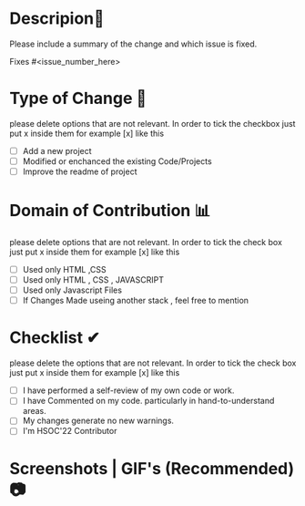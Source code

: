 # Descripion📜
Please include a summary of the change and which issue is fixed.

Fixes #<issue_number_here>


# Type of Change 📝
please delete options that are not relevant. In order to tick the checkbox just put x inside them for example [x] like this

- [ ] Add a new project
- [ ] Modified or enchanced the existing Code/Projects
- [ ] Improve the readme of project

# Domain of Contribution 📊
please delete options that are not relevant. In order to tick the check box just put x inside them for example [x] like this
- [ ] Used only HTML ,CSS
- [ ] Used only HTML , CSS , JAVASCRIPT 
- [ ] Used only Javascript Files
- [ ] If Changes Made useing another stack , feel free to mention

# Checklist ✔
please delete the options that are not relevant. In order to tick the check box just put x inside them for example [x] like this 
- [ ] I have performed a self-review of my own code or work.
- [ ] I have Commented on my code. particularly in hand-to-understand areas.
- [ ] My changes generate no new warnings.
- [ ] I'm HSOC'22 Contributor

# Screenshots | GIF's (Recommended) 📷
